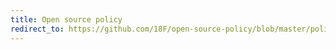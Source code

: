 ```yaml
---
title: Open source policy
redirect_to: https://github.com/18F/open-source-policy/blob/master/policy.md
---
```

